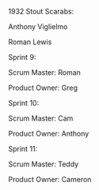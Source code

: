 1932 Stout Scarabs:

Anthony Viglielmo

Roman Lewis


Sprint 9:

Scrum Master: Roman

Product Owner: Greg

Sprint 10:

Scrum Master: Cam

Product Owner: Anthony

Sprint 11:

Scrum Master: Teddy

Product Owner: Cameron

